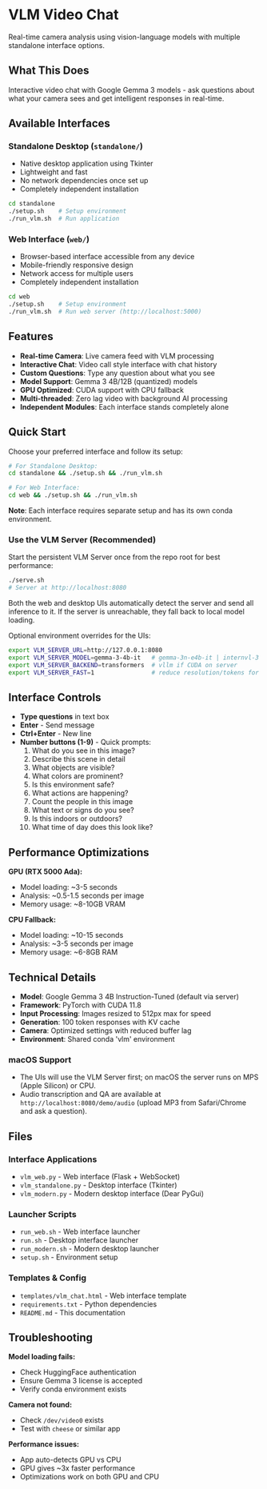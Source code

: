# VLM Video Chat

Real-time camera analysis using vision-language models with multiple standalone interface options.

## What This Does

Interactive video chat with Google Gemma 3 models - ask questions about what your camera sees and get intelligent responses in real-time.

## Available Interfaces

### Standalone Desktop (`standalone/`)
- Native desktop application using Tkinter
- Lightweight and fast
- No network dependencies once set up
- Completely independent installation

```bash
cd standalone
./setup.sh    # Setup environment
./run_vlm.sh  # Run application
```

### Web Interface (`web/`)
- Browser-based interface accessible from any device
- Mobile-friendly responsive design
- Network access for multiple users
- Completely independent installation

```bash
cd web
./setup.sh    # Setup environment
./run_vlm.sh  # Run web server (http://localhost:5000)
```

## Features

- **Real-time Camera**: Live camera feed with VLM processing
- **Interactive Chat**: Video call style interface with chat history
- **Custom Questions**: Type any question about what you see
- **Model Support**: Gemma 3 4B/12B (quantized) models
- **GPU Optimized**: CUDA support with CPU fallback
- **Multi-threaded**: Zero lag video with background AI processing
- **Independent Modules**: Each interface stands completely alone

## Quick Start

Choose your preferred interface and follow its setup:

```bash
# For Standalone Desktop:
cd standalone && ./setup.sh && ./run_vlm.sh

# For Web Interface:
cd web && ./setup.sh && ./run_vlm.sh
```

**Note**: Each interface requires separate setup and has its own conda environment.

### Use the VLM Server (Recommended)

Start the persistent VLM Server once from the repo root for best performance:

```bash
./serve.sh
# Server at http://localhost:8080
```

Both the web and desktop UIs automatically detect the server and send all inference to it. If the server is unreachable, they fall back to local model loading.

Optional environment overrides for the UIs:

```bash
export VLM_SERVER_URL=http://127.0.0.1:8080
export VLM_SERVER_MODEL=gemma-3-4b-it   # gemma-3n-e4b-it | internvl-3
export VLM_SERVER_BACKEND=transformers  # vllm if CUDA on server
export VLM_SERVER_FAST=1                # reduce resolution/tokens for lower latency
```

## Interface Controls

- **Type questions** in text box
- **Enter** - Send message  
- **Ctrl+Enter** - New line
- **Number buttons (1-9)** - Quick prompts:
  1. What do you see in this image?
  2. Describe this scene in detail
  3. What objects are visible?
  4. What colors are prominent?
  5. Is this environment safe?
  6. What actions are happening?
  7. Count the people in this image
  8. What text or signs do you see?
  9. Is this indoors or outdoors?
  10. What time of day does this look like?

## Performance Optimizations

**GPU (RTX 5000 Ada):**
- Model loading: ~3-5 seconds
- Analysis: ~0.5-1.5 seconds per image
- Memory usage: ~8-10GB VRAM

**CPU Fallback:**
- Model loading: ~10-15 seconds
- Analysis: ~3-5 seconds per image
- Memory usage: ~6-8GB RAM

## Technical Details

- **Model**: Google Gemma 3 4B Instruction-Tuned (default via server)
- **Framework**: PyTorch with CUDA 11.8
- **Input Processing**: Images resized to 512px max for speed
- **Generation**: 100 token responses with KV cache
- **Camera**: Optimized settings with reduced buffer lag
- **Environment**: Shared conda 'vlm' environment

### macOS Support
- The UIs will use the VLM Server first; on macOS the server runs on MPS (Apple Silicon) or CPU.
- Audio transcription and QA are available at `http://localhost:8080/demo/audio` (upload MP3 from Safari/Chrome and ask a question).

## Files

### Interface Applications
- `vlm_web.py` - Web interface (Flask + WebSocket)
- `vlm_standalone.py` - Desktop interface (Tkinter)  
- `vlm_modern.py` - Modern desktop interface (Dear PyGui)

### Launcher Scripts
- `run_web.sh` - Web interface launcher
- `run.sh` - Desktop interface launcher
- `run_modern.sh` - Modern desktop launcher
- `setup.sh` - Environment setup

### Templates & Config
- `templates/vlm_chat.html` - Web interface template
- `requirements.txt` - Python dependencies
- `README.md` - This documentation

## Troubleshooting

**Model loading fails:**
- Check HuggingFace authentication
- Ensure Gemma 3 license is accepted
- Verify conda environment exists

**Camera not found:**
- Check `/dev/video0` exists
- Test with `cheese` or similar app

**Performance issues:**
- App auto-detects GPU vs CPU
- GPU gives ~3x faster performance
- Optimizations work on both GPU and CPU
